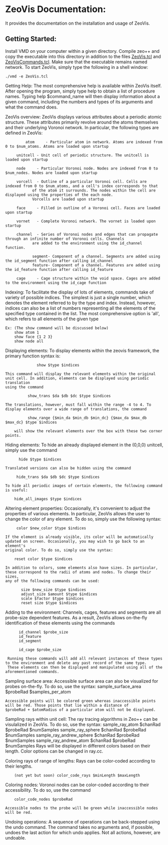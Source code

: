 # ZeoVis Documentation:
It provides the documentation on the installation and usage of ZeoVis.

## Getting Started:
Install VMD on your computer within a given directory. Compile zeo++ and copy the executable into this directory in addition to the files [ZeoVis.tcl](ZeoVis.tcl) and [ZeoVisCommands.tcl](ZeoVisCommands.tcl). Make sure that the executable remains named network.
To start ZeoVis, simply type the following in a shell window:
```
./vmd -e ZeoVis.tcl
```
Getting Help:
	The most comprehensive help is available within ZeoVis itself. After opening the program, simply type help to obtain
	a list of procedure names. Typing help $command_name will then display information about a given command, including
	the numbers and types of its arguments and what the command does.

ZeoVis overview:
       ZeoVis displays various attributes about a periodic atomic structure. These attributes primarily revolve around the atoms themselves
       and their underlying Voronoi network. In particular, the following types are defined in ZeoVis:

       	   	 atom     - Particular atom in network. Atoms are indexed from 0 to $num_atoms. Atoms are loaded upon startup

		 unitcell - Unit cell of periodic structure. The unitcell is loaded upon startup

		 node     - Particular Voronoi node. Nodes are indexed from 0 to $num_nodes. Nodes are loaded upon startup

		 vorcell  - Outline of a particular Voronoi cell. Cells are indexed from 0 to $num_atoms, and a cell's index corresponds to that
		 	    of the atom it surrounds. The nodes within the cell are displayed using the properties of the each node.
			    Vorcells are loaded upon startup

		 face     - Filled in outline of a Voronoi cell. Faces are loaded upon startup

		 vornet   - Complete Voronoi network. The vornet is loaded upon startup

		 channel  - Series of Voronoi nodes and edges that can propagate through an infinite number of Voronoi cells. Channels
		 	    are added to the environment using the id_channel function.

			    segment- Component of a channel. Segments are added using the id_segment function after calling id_channel
		 	    feature- Component of a channel. Features are added using the id_feature function after calling id_feature

		 cage     - Cage structure within the void space. Cages are added to the environment using the id_cage function


Indexing:
	To facilitate the display of lots of elements, commands take of variety of possible indices. The simplest is just a single number,
	which denotes the element referred to by the type and index. Instead, however, indices can also be a list of numbers representing all
	the elements of the specified type contained in the list. The most comprehensive option is 'all', which refers to all elements of the given type

	Ex: (The show command will be discussed below)
		show atom 1
		show face {1 2 3}
		show node all


Displaying elements:
	To display elements within the zeovis framework, the primary function syntax is:

	      	      show $type $indices

	This command will display the relevant elements within the original unit cell. In addition, elements can be displayed using periodic translation
	using the command

		      show_trans $da $db $dc $type $indices

	The translations, however, must fall within the range -4 to 4. To display elements over a wide range of translations, the command

		      show_range {$min_da $min_db $min_dc} {$max_da $max_db $max_dc} $type $indices  

        will show the relevant elements over the box with these two corner points.


Hiding elements:
       To hide an already displayed element in the (0,0,0) unitcell, simply use the command

		  hide $type $indices

	Translated versions can also be hidden using the command

		 hide_trans $da $db $dc $type $indices

	To hide all periodic images of certain elements, the following command is useful:

	   	hide_all_images $type $indices

Altering element properties:
	 Occasionally, it's convenient to adjust the properties of various elements. In particular, ZeoVis allows the user to change the color
	 of any element. To do so, simply use the following syntax:

	 	 color $new_color $type $indices

	If the element is already visible, its color will be automatically updated on screen. Occasionally, you may wish to go back to an element's
	original color. To do so, simply use the syntax:

		reset color $type $indices

	In addition to colors, some elements also have sizes. In particular, these correspond to the radii of atoms and nodes. To change their sizes,
	any of the following commands can be used:

	       size $new_size $type $indices
	       adjust_size $amount $type $indices
	       scale $factor $type $indices
	       reset size $type $indices


Adding to the environment:
         Channels, cages, features and segments are all probe-size dependent features. As a result, ZeoVis allows on-the-fly identification of these
	 elements using the commands

	 	  id_channel $probe_size
	 	  id_feature
	 	  id_segment

	 	  id_cage $probe_size

	 Running these commands will add all relevant instances of these types to the environment and delete any past record of the same type.
	 These elements can then be displayed and manipulated using all of the aforementioned commands.

Sampling surface area:
	 Accessible surface area can also be visualized for probes on-the-fly. To do so, use the syntax:
	 	    sample_surface_area $probeRad $samples_per_atom

	Accessible points will be colored green whereas inaccessible points will be red. Those points that lie within a distance of
	$probeRad + $atomRadius of a particular atom will not be displayed.

Sampling rays within unit cell:
	 The ray tracing algorithms in Zeo++ can be visulalized in ZeoVis. To do so, use the syntax:
	     	 sample_ray_atom $chanRad $probeRad $numSamples
		 sample_ray_sphere $chanRad $probeRad $numSamples
		 sample_ray_andrew_sphere $chanRad $probeRad $numSamples
	 	 sample_ray_andrew_atom $chanRad $probeRad $numSamples
	Rays will be displayed in different colors based on their length. Color options can be changed in ray.cc.

Coloring rays of range of lengths:
	 Rays can be color-coded according to their lengths.

		(not yet but soon) color_code_rays $minLength $maxLength

Coloring nodes:
	 Voronoi nodes can be color-coded according to their accessibility. To do so, use the command

		color_code_nodes $probeRad

	Accessible nodes to the probe will be green while inaccessible nodes will be red.


Undoing operations:
	A sequence of operations can be back-stepped using the undo command. The command takes no arguments and, if possible,
	undoes the last action for which undo applies. Not all actions, however, are undoable.
